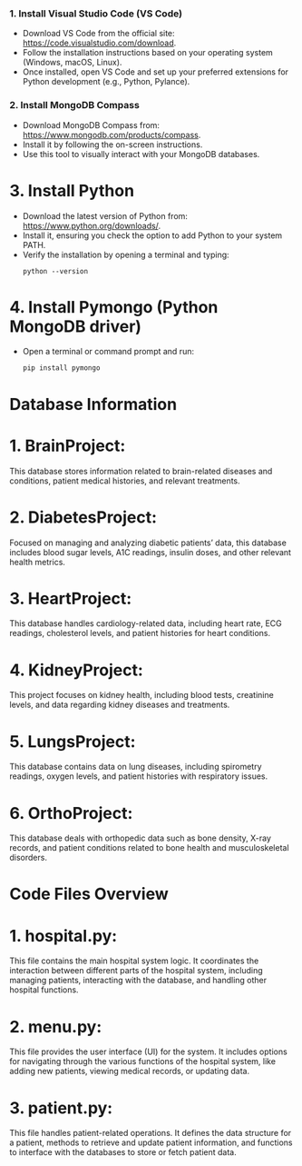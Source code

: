 
### 1. Install Visual Studio Code (VS Code)
   - Download VS Code from the official site: https://code.visualstudio.com/download.
   - Follow the installation instructions based on your operating system (Windows, macOS, Linux).
   - Once installed, open VS Code and set up your preferred extensions for Python development (e.g., Python, Pylance).

### 2. Install MongoDB Compass
   - Download MongoDB Compass from: https://www.mongodb.com/products/compass.
   - Install it by following the on-screen instructions.
   - Use this tool to visually interact with your MongoDB databases.

# 3. Install Python
   - Download the latest version of Python from: https://www.python.org/downloads/.
   - Install it, ensuring you check the option to add Python to your system PATH.
   - Verify the installation by opening a terminal and typing:
     ```
     python --version
     ```

# 4. Install Pymongo (Python MongoDB driver)
   - Open a terminal or command prompt and run:
     ```
     pip install pymongo
     ```

# Database Information

# 1. BrainProject:
   This database stores information related to brain-related diseases and conditions, patient medical histories, and relevant treatments.

# 2. DiabetesProject:
   Focused on managing and analyzing diabetic patients’ data, this database includes blood sugar levels, A1C readings, insulin doses, and other relevant health metrics.

# 3. HeartProject:
   This database handles cardiology-related data, including heart rate, ECG readings, cholesterol levels, and patient histories for heart conditions.

# 4. KidneyProject:
   This project focuses on kidney health, including blood tests, creatinine levels, and data regarding kidney diseases and treatments.

# 5. LungsProject:
   This database contains data on lung diseases, including spirometry readings, oxygen levels, and patient histories with respiratory issues.

# 6. OrthoProject:
   This database deals with orthopedic data such as bone density, X-ray records, and patient conditions related to bone health and musculoskeletal disorders.

# Code Files Overview

# 1. hospital.py:
   This file contains the main hospital system logic. It coordinates the interaction between different parts of the hospital system, including managing patients, interacting with the database, and handling other hospital functions.

# 2. menu.py:
   This file provides the user interface (UI) for the system. It includes options for navigating through the various functions of the hospital system, like adding new patients, viewing medical records, or updating data.

# 3. patient.py:
   This file handles patient-related operations. It defines the data structure for a patient, methods to retrieve and update patient information, and functions to interface with the databases to store or fetch patient data.
